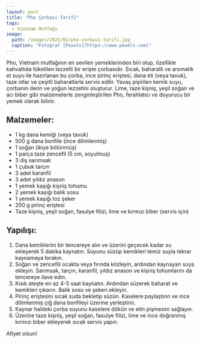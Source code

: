 ```yaml
---
layout: post
title: "Pho Çorbası Tarifi"
tags:
  - Vietnam Mutfağı
image: 
  path: /images/2025/02/pho-corbasi-tarifi.jpg
  caption: "Fotoğraf [Pexels](https://www.pexels.com)"
---
```


Pho, Vietnam mutfağının en sevilen yemeklerinden biri olup, özellikle kahvaltıda tüketilen lezzetli bir erişte çorbasıdır. Sıcak, baharatlı ve aromatik et suyu ile hazırlanan bu çorba, ince pirinç eriştesi, dana eti (veya tavuk), taze otlar ve çeşitli baharatlarla servis edilir. Yavaş pişirilen kemik suyu, çorbanın derin ve yoğun lezzetini oluşturur. Lime, taze kişniş, yeşil soğan ve acı biber gibi malzemelerle zenginleştirilen Pho, ferahlatıcı ve doyurucu bir yemek olarak bilinir.

## Malzemeler:

- 1 kg dana kemiği (veya tavuk)
- 500 g dana bonfile (ince dilimlenmiş)
- 1 soğan (ikiye bölünmüş)
- 1 parça taze zencefil (5 cm, soyulmuş)
- 3 diş sarımsak
- 1 çubuk tarçın
- 3 adet karanfil
- 3 adet yıldız anason
- 1 yemek kaşığı kişniş tohumu
- 2 yemek kaşığı balık sosu
- 1 yemek kaşığı toz şeker
- 200 g pirinç eriştesi
- Taze kişniş, yeşil soğan, fasulye filizi, lime ve kırmızı biber (servis için)

## Yapılışı:

1. Dana kemiklerini bir tencereye alın ve üzerini geçecek kadar su ekleyerek 5 dakika kaynatın. Suyunu süzüp kemikleri temiz suyla tekrar kaynamaya bırakın.
2. Soğan ve zencefili ocakta veya fırında közleyin, ardından kaynayan suya ekleyin. Sarımsak, tarçın, karanfil, yıldız anason ve kişniş tohumlarını da tencereye ilave edin.
3. Kısık ateşte en az 4-5 saat kaynatın. Ardından süzerek baharat ve kemikleri çıkarın. Balık sosu ve şekeri ekleyin.
4. Pirinç eriştesini sıcak suda bekletip süzün. Kaselere paylaştırın ve ince dilimlenmiş çiğ dana bonfileyi üzerine yerleştirin.
5. Kaynar haldeki çorba suyunu kaselere dökün ve etin pişmesini sağlayın.
6. Üzerine taze kişniş, yeşil soğan, fasulye filizi, lime ve ince doğranmış kırmızı biber ekleyerek sıcak servis yapın.

Afiyet olsun!